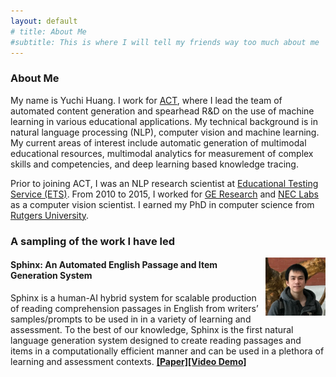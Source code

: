```yaml
---
layout: default
# title: About Me
#subtitle: This is where I will tell my friends way too much about me
---
```



### About Me

My name is Yuchi Huang. I work for [ACT](http://www.act.org), where I lead the team of automated content generation and spearhead R&D on the use of machine learning in various educational applications. My technical background is in natural language processing (NLP), computer vision and machine learning. My current areas of interest include automatic generation of multimodal educational resources, multimodal analytics for measurement of complex skills and competencies, and deep learning based knowledge tracing.


Prior to joining ACT, I was an NLP research scientist at [Educational Testing Service (ETS)](https://www.ets.org). From 2010 to 2015, I worked for [GE Research](https://www.ge.com/research/) and [NEC Labs](https://www.nec.com/en/global/rd/index.html) as a computer vision scientist. I earned my PhD in computer science from [Rutgers University](https://www.rutgers.edu).

### A sampling of the work I have led

<img align="right" src="/assets/img/icon.png" style="width: 10vw; min-width: 33px;" />

#### Sphinx: An Automated English Passage and Item Generation System

Sphinx is a human-AI hybrid system for scalable production of reading comprehension passages in English from writers’ samples/prompts to be used in in a variety of learning and assessment. To the best of our knowledge, Sphinx is the first natural language generation system designed to create reading passages and items in a computationally efficient manner and can be used in a plethora of learning and assessment contexts. [**[Paper]**](/assets/papers/lak20.pdf)[**[Video Demo]**](https://www.youtube.com/watch?v=hTLzOsi_Vn8)
